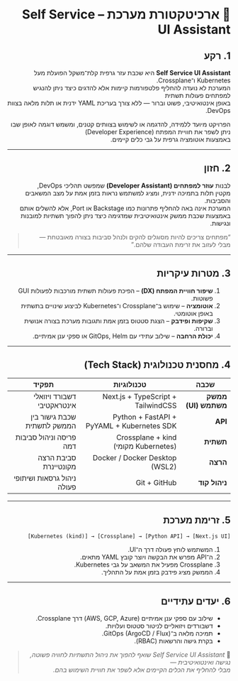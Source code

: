 <div dir="rtl">

# 🧩 ארכיטקטורת מערכת – Self Service UI Assistant

## 1. רקע
**Self Service UI Assistant** היא שכבת עזר גרפית קלת־משקל הפועלת מעל Kubernetes ו־Crossplane.  
המערכת לא נועדה להחליף פלטפורמות קיימות אלא להדגים כיצד ניתן להנגיש למפתחים פעולות תשתית  
באופן אינטואיטיבי, פשוט וברור — ללא צורך בעריכת YAML ידנית או תלות מלאה בצוות DevOps.

הפרויקט מיועד ללמידה, להדגמה או לשימוש בצוותים קטנים, ומשמש דוגמה לאופן שבו ניתן לשפר את חוויית המפתח (Developer Experience)  
באמצעות אוטומציה גרפית על גבי כלים קיימים.

---

## 2. חזון
לבנות **עוזר למפתחים (Developer Assistant)** שמפשט תהליכי DevOps,  
מקטין תלות בתמיכה ידנית, ומציג למשתמש נראות בזמן אמת על מצב המשאבים והסביבות.  
המערכת אינה באה להחליף פתרונות כמו Backstage או Port, אלא להשלים אותם  
באמצעות שכבת ממשק אינטואיטיבית שמדגימה כיצד ניתן להפוך תשתיות למובנות ונגישות.

> “מפתחים צריכים להיות מסוגלים להקים ולנהל סביבות בצורה מאובטחת — מבלי לעזוב את זרימת העבודה שלהם.”

---

## 3. מטרות עיקריות
1. **שיפור חוויית המפתח (DX)** – הפיכת פעולות תשתית מורכבות לפעולות GUI פשוטות.  
2. **אוטומציה** – שימוש ב־Crossplane ו־Kubernetes לביצוע שינויים בתשתית באופן אוטומטי.  
3. **שקיפות ופידבק** – הצגת סטטוס בזמן אמת ותגובות מערכת בצורה אנושית וברורה.  
4. **יכולת הרחבה** – שילוב עתידי עם GitOps, Helm או ספקי ענן אמיתיים.

---

## 4. מחסנית טכנולוגית (Tech Stack)
| שכבה | טכנולוגיות | תפקיד |
|-------|-------------|--------|
| **ממשק משתמש (UI)** | Next.js + TypeScript + TailwindCSS | דשבורד ויזואלי אינטראקטיבי |
| **API** | Python + FastAPI + PyYAML + Kubernetes SDK | שכבת גישור בין הממשק לתשתית |
| **תשתית** | Crossplane + kind (Kubernetes מקומי) | פריסה וניהול סביבות דמה |
| **הרצה** | Docker / Docker Desktop (WSL2) | סביבת הרצה מקונטיינרת |
| **ניהול קוד** | Git + GitHub | ניהול גרסאות ושיתופי פעולה |

---

## 5. זרימת מערכת
```
[Next.js UI] → [Python API] → [Crossplane] → [Kubernetes (kind)]
```
1. המשתמש לוחץ פעולה דרך ה־UI.  
2. ה־API מפרש את הבקשה ויוצר קובץ YAML מתאים.  
3. Crossplane מפעיל את המשאב על גבי Kubernetes.  
4. הממשק מציג פידבק בזמן אמת על התהליך.

---

## 6. יעדים עתידיים
- שילוב עם ספקי ענן אמיתיים (AWS, GCP, Azure) דרך Crossplane.  
- דשבורדים ויזואליים לניטור סטטוס ועלויות.  
- תמיכה מלאה ב־GitOps (ArgoCD / Flux).  
- בקרת גישה והרשאות (RBAC).  

> 🎯 *Self Service UI Assistant שואף להפוך את ניהול התשתיות לחוויה פשוטה, נגישה ואינטואיטיבית —  
> מבלי להחליף את הכלים הקיימים אלא לשפר את חוויית השימוש בהם.*

<div>
